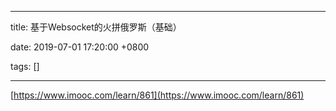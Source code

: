 
---

title: 基于Websocket的火拼俄罗斯（基础）

date: 2019-07-01 17:20:00 +0800

tags: []

---
[https://www.imooc.com/learn/861](https://www.imooc.com/learn/861)

